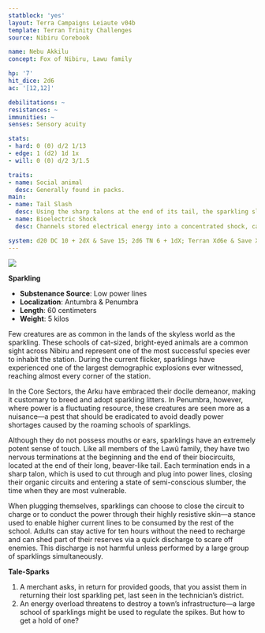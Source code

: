 ```yaml
---
statblock: 'yes'
layout: Terra Campaigns Leiaute v04b
template: Terran Trinity Challenges
source: Nibiru Corebook

name: Nebu Akkilu
concept: Fox of Nibiru, Lawu family

hp: '7'
hit_dice: 2d6
ac: '[12,12]'

debilitations: ~
resistances: ~
immunities: ~
senses: Sensory acuity

stats:
- hard: 0 (0) d/2 1/13
- edge: 1 (d2) 1d 1x
- will: 0 (0) d/2 3/1.5

traits:
- name: Social animal
  desc: Generally found in packs.
main:
- name: Tail Slash
  desc: Using the sharp talons at the end of its tail, the sparkling slashes at its target, aiming to cause lacerations.
- name: Bioelectric Shock
  desc: Channels stored electrical energy into a concentrated shock, capable of disrupting electronic devices and causing pain to living creatures.

system: d20 DC 10 + 2dX & Save 15; 2d6 TN 6 + 1dX; Terran Xd6e & Save Xd6
---
```


![](https://i.imgur.com/A6T2oV5.png)

**Sparkling**

- **Substenance Source**: Low power lines
- **Localization**: Antumbra & Penumbra
- **Length**: 60 centimeters
- **Weight**: 5 kilos

Few creatures are as common in the lands of the skyless world as the sparkling. These schools of cat-sized, bright-eyed animals are a common sight across Nibiru and represent one of the most successful species ever to inhabit the station. During the current flicker, sparklings have experienced one of the largest demographic explosions ever witnessed, reaching almost every corner of the station.

In the Core Sectors, the Arku have embraced their docile demeanor, making it customary to breed and adopt sparkling litters. In Penumbra, however, where power is a fluctuating resource, these creatures are seen more as a nuisance—a pest that should be eradicated to avoid deadly power shortages caused by the roaming schools of sparklings.

Although they do not possess mouths or ears, sparklings have an extremely potent sense of touch. Like all members of the Lawû family, they have two nervous terminations at the beginning and the end of their biocircuits, located at the end of their long, beaver-like tail. Each termination ends in a sharp talon, which is used to cut through and plug into power lines, closing their organic circuits and entering a state of semi-conscious slumber, the time when they are most vulnerable.

When plugging themselves, sparklings can choose to close the circuit to charge or to conduct the power through their highly resistive skin—a stance used to enable higher current lines to be consumed by the rest of the school. Adults can stay active for ten hours without the need to recharge and can shed part of their reserves via a quick discharge to scare off enemies. This discharge is not harmful unless performed by a large group of sparklings simultaneously.

**Tale-Sparks**

1. A merchant asks, in return for provided goods, that you assist them in returning their lost sparkling pet, last seen in the technician’s district.
2. An energy overload threatens to destroy a town’s infrastructure—a large school of sparklings might be used to regulate the spikes. But how to get a hold of one?
